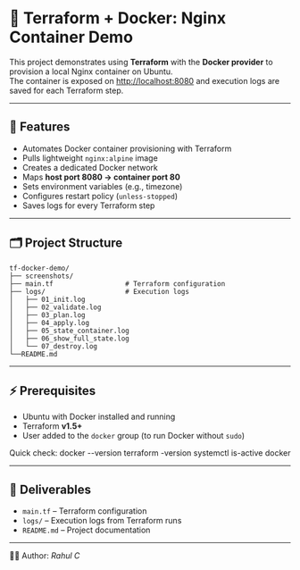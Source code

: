 # 🚀 Terraform + Docker: Nginx Container Demo

This project demonstrates using **Terraform** with the **Docker provider** to provision a local Nginx container on Ubuntu.  
The container is exposed on [http://localhost:8080](http://localhost:8080) and execution logs are saved for each Terraform step.

---

## 📌 Features
- Automates Docker container provisioning with Terraform
- Pulls lightweight `nginx:alpine` image
- Creates a dedicated Docker network
- Maps **host port 8080 → container port 80**
- Sets environment variables (e.g., timezone)
- Configures restart policy (`unless-stopped`)
- Saves logs for every Terraform step

---

## 🗂️ Project Structure
```
tf-docker-demo/
├── screenshots/ 
├── main.tf                  # Terraform configuration
├── logs/                    # Execution logs
│   ├── 01_init.log
│   ├── 02_validate.log
│   ├── 03_plan.log
│   ├── 04_apply.log
│   ├── 05_state_container.log
│   ├── 06_show_full_state.log
│   └── 07_destroy.log
└──README.md
```
---

## ⚡ Prerequisites
- Ubuntu with Docker installed and running  
- Terraform **v1.5+**  
- User added to the `docker` group (to run Docker without `sudo`)  

Quick check:
docker --version
terraform -version
systemctl is-active docker

---

## 📑 Deliverables
- `main.tf` – Terraform configuration  
- `logs/` – Execution logs from Terraform runs  
- `README.md` – Project documentation  

---

👨‍💻 Author: *Rahul C*  

